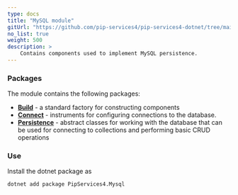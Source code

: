```yaml
---
type: docs
title: "MySQL module"
gitUrl: "https://github.com/pip-services4/pip-services4-dotnet/tree/main/pip-services4-mqtt-dotnet"
no_list: true
weight: 500
description: > 
    Contains components used to implement MySQL persistence.  
---
```


### Packages

The module contains the following packages:
- [**Build**](build) - a standard factory for constructing components
- [**Connect**](connect) - instruments for configuring connections to the database.
- [**Persistence**](persistence) - abstract classes for working with the database that can be used for connecting to collections and performing basic CRUD operations


### Use

Install the dotnet package as
```bash
dotnet add package PipServices4.Mysql
```

